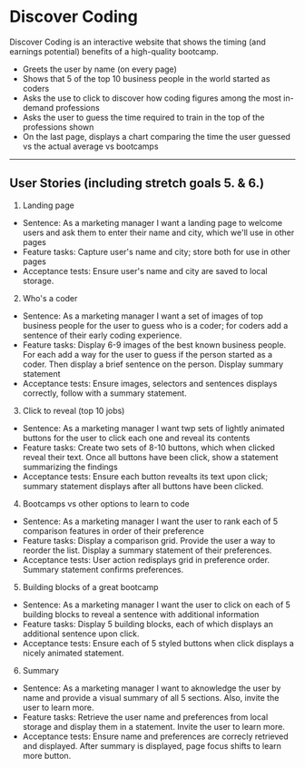 # Discover Coding
Discover Coding is an interactive website that shows the timing (and earnings potential) benefits of a high-quality bootcamp.

- Greets the user by name (on every page)
- Shows that 5 of the top 10 business people in the world started as coders
- Asks the use to click to discover how coding figures among the most in-demand professions
- Asks the user to guess the time required to train in the top of the professions shown
- On the last page, displays a chart comparing the time the user guessed vs the actual average vs bootcamps

---

## User Stories (including stretch goals 5. & 6.)

1. Landing page
  - Sentence: As a marketing manager I want a landing page to welcome users and ask them to enter their name and city, which we'll use in other pages
  - Feature tasks: Capture user's name and city; store both for use in other pages
  - Acceptance tests: Ensure user's name and city are saved to local storage.

2. Who's a coder
  - Sentence: As a marketing manager I want a set of images of top business people for the user to guess who is a coder; for coders add a sentence of their early coding experience.
  - Feature tasks: Display 6-9 images of the best known business people.  For each add a way for the user to guess if the person started as a coder.  Then display a brief sentence on the person. Display summary statement
  - Acceptance tests: Ensure images, selectors and sentences displays correctly, follow with a summary statement.

3. Click to reveal (top 10 jobs)
  - Sentence: As a marketing manager I want twp sets of lightly animated buttons for the user to click each one and reveal its contents
  - Feature tasks: Create two sets of 8-10 buttons, which when clicked reveal their text.  Once all buttons have been click, show a statement summarizing the findings
  - Acceptance tests: Ensure each button revealts its text upon click; summary statement displays after all buttons have been clicked.


4. Bootcamps vs other options to learn to code
  - Sentence: As a marketing manager I want the user to rank each of 5 comparison features in order of their preference
  - Feature tasks: Display a comparison grid. Provide the user a way to reorder the list.  Display a summary statement of their preferences.
  - Acceptance tests: User action redisplays grid in preference order.  Summary statement confirms preferences.

5. Building blocks of a great bootcamp
  - Sentence: As a marketing manager I want the user to click on each of 5 building blocks to reveal a sentence with additional information
  - Feature tasks: Display 5 building blocks, each of which displays an additional sentence upon click.
  - Acceptance tests: Ensure each of 5 styled buttons when click displays a nicely animated statement.

6. Summary
  - Sentence: As a marketing manager I want to aknowledge the user by name and provide a visual summary of all 5 sections. Also, invite the user to learn more.
  - Feature tasks: Retrieve the user name and preferences from local storage and display them in a statement. Invite the user to learn more.
  - Acceptance tests: Ensure name and preferences are correcly retrieved and displayed.  After summary is displayed, page focus shifts to learn more button.